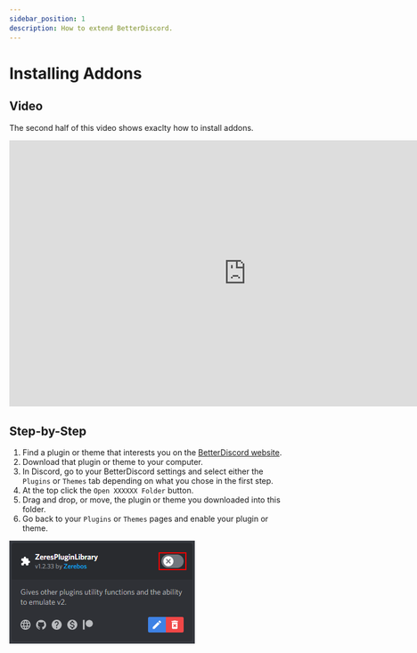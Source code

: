 ```yaml
---
sidebar_position: 1
description: How to extend BetterDiscord.
---
```


# Installing Addons

## Video

The second half of this video shows exaclty how to install addons.

<iframe width="850" height="478" src="https://www.youtube.com/embed/U0tTENsBS4w" title="YouTube video player" frameborder="0" allow="accelerometer; autoplay; clipboard-write; encrypted-media; gyroscope; picture-in-picture" allowfullscreen></iframe>

## Step-by-Step

1. Find a plugin or theme that interests you on the [BetterDiscord website](https://betterdiscord.app).
1. Download that plugin or theme to your computer.
1. In Discord, go to your BetterDiscord settings and select either the `Plugins` or `Themes` tab depending on what you chose in the first step.
1. At the top click the `Open XXXXXX Folder` button.
1. Drag and drop, or move, the plugin or theme you downloaded into this folder.
1. Go back to your `Plugins` or `Themes` pages and enable your plugin or theme.

![Addon Card](./img/addon_card.png)